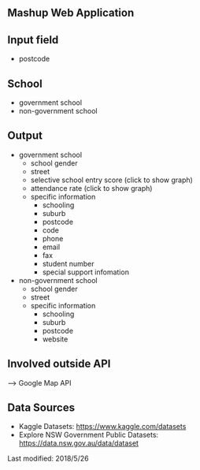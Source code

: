                 
## Mashup Web Application 

## Input field
- postcode 

## School 
- government school
- non-government school   


## Output
- government school   
  - school gender
  - street
  - selective school entry score (click to show graph)
  - attendance rate (click to show graph)
  - specific information 
    - schooling
    - suburb
    - postcode
    - code
    - phone
    - email
    - fax
    - student number
    - special support infomation
- non-government school   
  - school gender
  - street
  - specific information
    - schooling
    - suburb
    - postcode
    - website

## Involved outside API
--> Google Map API

## Data Sources
-  Kaggle Datasets: https://www.kaggle.com/datasets
- Explore NSW Government Public Datasets: https://data.nsw.gov.au/data/dataset

Last modified: 2018/5/26
